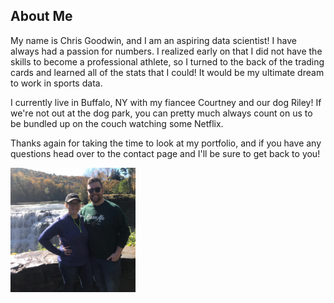 ## About Me



My name is Chris Goodwin, and I am an aspiring data scientist! I have always had a passion for numbers. I realized early on that I did not have the skills to become a professional athlete, so I turned to the back of the trading cards and learned all of the stats that I could! It would be my ultimate dream to work in sports data.

I currently live in Buffalo, NY with my fiancee Courtney and our dog Riley! If we're not out at the dog park, you can pretty much always count on us to be bundled up on the couch watching some Netflix. 



Thanks again for taking the time to look at my portfolio, and if you have any questions head over to the contact page and I'll be sure to get back to you!

<img src="profpic.jpg" alt="At our favorite spot, Letchworth State Park!" width="200"/>
